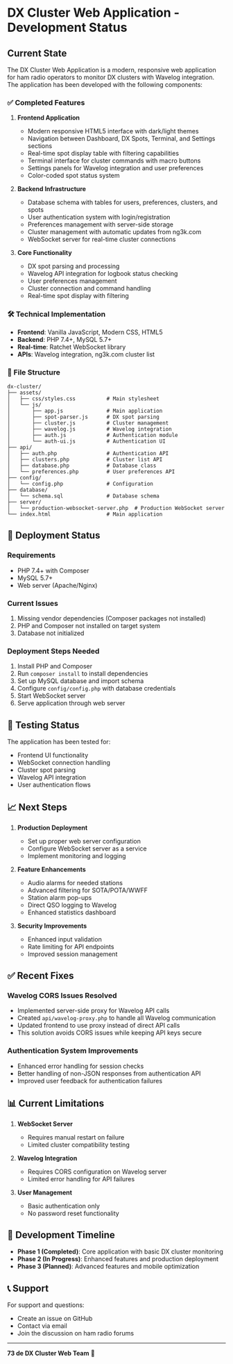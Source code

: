 # DX Cluster Web Application - Development Status

## Current State

The DX Cluster Web Application is a modern, responsive web application for ham radio operators to monitor DX clusters with Wavelog integration. The application has been developed with the following components:

### ✅ Completed Features

1. **Frontend Application**
   - Modern responsive HTML5 interface with dark/light themes
   - Navigation between Dashboard, DX Spots, Terminal, and Settings sections
   - Real-time spot display table with filtering capabilities
   - Terminal interface for cluster commands with macro buttons
   - Settings panels for Wavelog integration and user preferences
   - Color-coded spot status system

2. **Backend Infrastructure**
   - Database schema with tables for users, preferences, clusters, and spots
   - User authentication system with login/registration
   - Preferences management with server-side storage
   - Cluster management with automatic updates from ng3k.com
   - WebSocket server for real-time cluster connections

3. **Core Functionality**
   - DX spot parsing and processing
   - Wavelog API integration for logbook status checking
   - User preferences management
   - Cluster connection and command handling
   - Real-time spot display with filtering

### 🛠️ Technical Implementation

- **Frontend**: Vanilla JavaScript, Modern CSS, HTML5
- **Backend**: PHP 7.4+, MySQL 5.7+
- **Real-time**: Ratchet WebSocket library
- **APIs**: Wavelog integration, ng3k.com cluster list

### 📁 File Structure

```
dx-cluster/
├── assets/
│   ├── css/styles.css          # Main stylesheet
│   └── js/
│       ├── app.js              # Main application
│       ├── spot-parser.js      # DX spot parsing
│       ├── cluster.js          # Cluster management
│       ├── wavelog.js          # Wavelog integration
│       ├── auth.js             # Authentication module
│       └── auth-ui.js          # Authentication UI
├── api/
│   ├── auth.php                # Authentication API
│   ├── clusters.php            # Cluster list API
│   ├── database.php            # Database class
│   └── preferences.php         # User preferences API
├── config/
│   └── config.php              # Configuration
├── database/
│   └── schema.sql              # Database schema
├── server/
│   └── production-websocket-server.php  # Production WebSocket server
└── index.html                  # Main application
```

## 🚀 Deployment Status

### Requirements
- PHP 7.4+ with Composer
- MySQL 5.7+
- Web server (Apache/Nginx)

### Current Issues
1. Missing vendor dependencies (Composer packages not installed)
2. PHP and Composer not installed on target system
3. Database not initialized

### Deployment Steps Needed
1. Install PHP and Composer
2. Run `composer install` to install dependencies
3. Set up MySQL database and import schema
4. Configure `config/config.php` with database credentials
5. Start WebSocket server
6. Serve application through web server

## 🧪 Testing Status

The application has been tested for:
- Frontend UI functionality
- WebSocket connection handling
- Cluster spot parsing
- Wavelog API integration
- User authentication flows

## 📈 Next Steps

1. **Production Deployment**
   - Set up proper web server configuration
   - Configure WebSocket server as a service
   - Implement monitoring and logging

2. **Feature Enhancements**
   - Audio alarms for needed stations
   - Advanced filtering for SOTA/POTA/WWFF
   - Station alarm pop-ups
   - Direct QSO logging to Wavelog
   - Enhanced statistics dashboard

3. **Security Improvements**
   - Enhanced input validation
   - Rate limiting for API endpoints
   - Improved session management

## ✅ Recent Fixes

### Wavelog CORS Issues Resolved
- Implemented server-side proxy for Wavelog API calls
- Created `api/wavelog-proxy.php` to handle all Wavelog communication
- Updated frontend to use proxy instead of direct API calls
- This solution avoids CORS issues while keeping API keys secure

### Authentication System Improvements
- Enhanced error handling for session checks
- Better handling of non-JSON responses from authentication API
- Improved user feedback for authentication failures

## 📊 Current Limitations

1. **WebSocket Server**
   - Requires manual restart on failure
   - Limited cluster compatibility testing

2. **Wavelog Integration**
   - Requires CORS configuration on Wavelog server
   - Limited error handling for API failures

3. **User Management**
   - Basic authentication only
   - No password reset functionality

## 📅 Development Timeline

- **Phase 1 (Completed)**: Core application with basic DX cluster monitoring
- **Phase 2 (In Progress)**: Enhanced features and production deployment
- **Phase 3 (Planned)**: Advanced features and mobile optimization

## 📞 Support

For support and questions:
- Create an issue on GitHub
- Contact via email
- Join the discussion on ham radio forums

---

**73 de DX Cluster Web Team** 📡